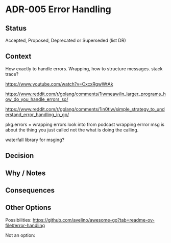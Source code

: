 # ADR-005 Error Handling

## Status

Accepted, Proposed, Deprecated or Superseded (list DR)

## Context

How exactly to handle errors. Wrapping, how to structure messages. stack trace?

https://www.youtube.com/watch?v=CxcxRgwWtAk

https://www.reddit.com/r/golang/comments/1iwmeaw/in_larger_programs_how_do_you_handle_errors_so/

https://www.reddit.com/r/golang/comments/1in0tiw/simple_strategy_to_understand_error_handling_in_go/

pkg.errors = wrapping errors
	look into from podcast
	wrapping errror msg is about the thing you just called not the what is doing the calling.

waterfall library for msging?

## Decision



## Why / Notes



## Consequences



## Other Options

Possibilities:
https://github.com/avelino/awesome-go?tab=readme-ov-file#error-handling

Not an option:

